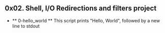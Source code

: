 ## 0x02. Shell, I/O Redirections and filters project
- ** 0-hello_world **
This script prints "Hello, World", followed by a new line to stdout

